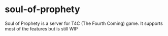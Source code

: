 # soul-of-prophety

Soul of Prophety is a server for T4C (The Fourth Coming) game.
It supports most of the features but is still WIP
